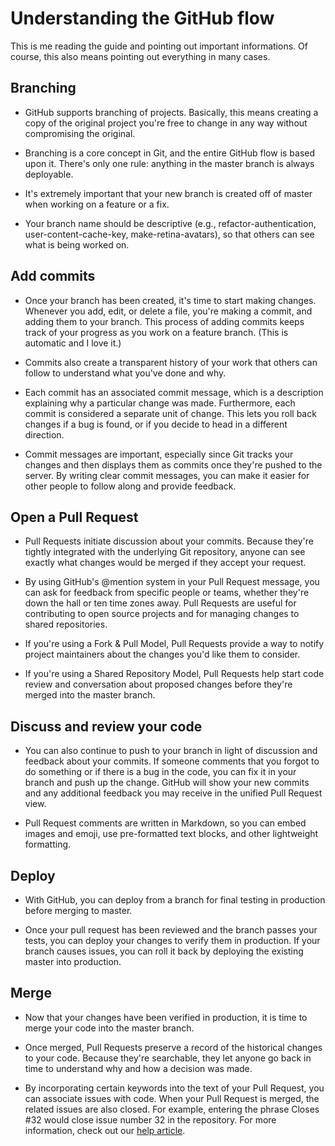 # Understanding the GitHub flow

This is me reading the guide and pointing out important informations. Of course, this also means pointing out everything in many cases.

## Branching
* GitHub supports branching of projects. Basically, this means creating a copy of the original project you're free to change in any way without compromising the original.

* Branching is a core concept in Git, and the entire GitHub flow is based upon it. There's only one rule: anything in the master branch is always deployable.

* It's extremely important that your new branch is created off of master when working on a feature or a fix.

* Your branch name should be descriptive (e.g., refactor-authentication, user-content-cache-key, make-retina-avatars), so that others can see what is being worked on.

## Add commits
* Once your branch has been created, it's time to start making changes. Whenever you add, edit, or delete a file, you're making a commit, and adding them to your branch. This process of adding commits keeps track of your progress as you work on a feature branch. (This is automatic and I love it.)

* Commits also create a transparent history of your work that others can follow to understand what you've done and why.

* Each commit has an associated commit message, which is a description explaining why a particular change was made. Furthermore, each commit is considered a separate unit of change. This lets you roll back changes if a bug is found, or if you decide to head in a different direction.

* Commit messages are important, especially since Git tracks your changes and then displays them as commits once they're pushed to the server. By writing clear commit messages, you can make it easier for other people to follow along and provide feedback.

## Open a Pull Request
* Pull Requests initiate discussion about your commits. Because they're tightly integrated with the underlying Git repository, anyone can see exactly what changes would be merged if they accept your request.

* By using GitHub's @mention system in your Pull Request message, you can ask for feedback from specific people or teams, whether they're down the hall or ten time zones away. Pull Requests are useful for contributing to open source projects and for managing changes to shared repositories.

* If you're using a Fork & Pull Model, Pull Requests provide a way to notify project maintainers about the changes you'd like them to consider.

* If you're using a Shared Repository Model, Pull Requests help start code review and conversation about proposed changes before they're merged into the master branch.

## Discuss and review your code
* You can also continue to push to your branch in light of discussion and feedback about your commits. If someone comments that you forgot to do something or if there is a bug in the code, you can fix it in your branch and push up the change. GitHub will show your new commits and any additional feedback you may receive in the unified Pull Request view.

* Pull Request comments are written in Markdown, so you can embed images and emoji, use pre-formatted text blocks, and other lightweight formatting.

## Deploy
* With GitHub, you can deploy from a branch for final testing in production before merging to master.

* Once your pull request has been reviewed and the branch passes your tests, you can deploy your changes to verify them in production. If your branch causes issues, you can roll it back by deploying the existing master into production.

## Merge
* Now that your changes have been verified in production, it is time to merge your code into the master branch.

* Once merged, Pull Requests preserve a record of the historical changes to your code. Because they're searchable, they let anyone go back in time to understand why and how a decision was made.

* By incorporating certain keywords into the text of your Pull Request, you can associate issues with code. When your Pull Request is merged, the related issues are also closed. For example, entering the phrase Closes #32 would close issue number 32 in the repository. For more information, check out our [help article](https://help.github.com/en).
